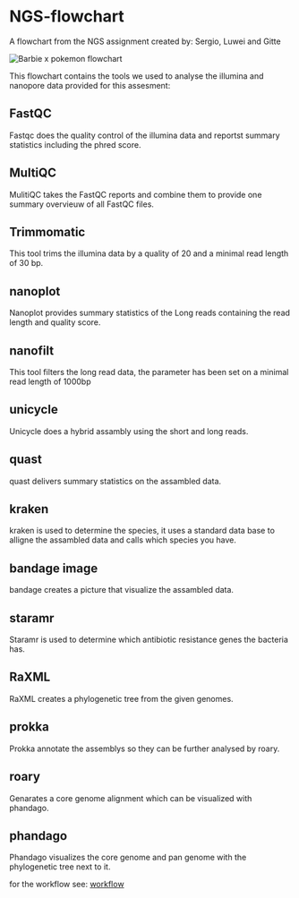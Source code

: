 # NGS-flowchart
A flowchart from the NGS assignment 
created by: Sergio, Luwei and Gitte

![Barbie x pokemon flowchart](https://user-images.githubusercontent.com/74473159/228907003-ae52893d-0fc4-4517-b642-a71c61d77f52.jpeg)

This flowchart contains the tools we used to analyse the illumina and nanopore data provided for this assesment:

## FastQC

Fastqc does the quality control of the illumina data and reportst summary statistics including the phred score.

## MultiQC

MulitiQC takes the FastQC reports and combine them to provide one summary overvieuw of all FastQC files.

## Trimmomatic

This tool trims the illumina data by a quality of 20 and a minimal read length of 30 bp.

## nanoplot

Nanoplot provides summary statistics of the Long reads containing the read length and quality score.

## nanofilt

This tool filters the long read data, the parameter has been set on a minimal read length of 1000bp

## unicycle

Unicycle does a hybrid assambly using the short and long reads. 

## quast

quast delivers summary statistics on the assambled data.

## kraken

kraken is used to determine the species, it uses a standard data base to alligne the assambled data and calls which species you have.

## bandage image

bandage creates a picture that visualize the assambled data.

## staramr

Staramr is used to determine which antibiotic resistance genes the bacteria has.

## RaXML

RaXML creates a phylogenetic tree from the given genomes.

## prokka

Prokka annotate the assemblys so they can be further analysed by roary.


## roary

Genarates a core genome alignment which can be visualized with phandago.

## phandago

Phandago visualizes the core genome and pan genome with the phylogenetic tree next to it.

for the workflow see: [workflow](https://github.com/sergio2447/NGS-flowchart/blob/main/Galaxy-Workflow-NGS_assignment_final_try.ga)
